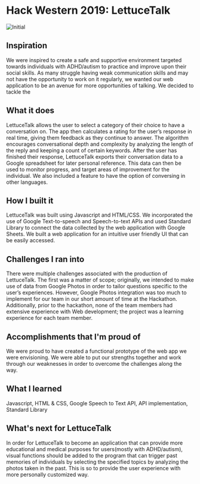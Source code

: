 # Hack Western 2019: LettuceTalk

![Initial](https://user-images.githubusercontent.com/37402072/69495810-21519000-0e99-11ea-9f01-c7d7a376dce4.jpg)

## Inspiration
We were inspired to create a safe and supportive environment targeted towards individuals with ADHD/autism to practice and improve upon their social skills. As many struggle having weak communication skills and may not have the opportunity to work on it regularly, we wanted our web application to be an avenue for more opportunities of talking. We decided to tackle the 
## What it does
LettuceTalk allows the user to select a category of their choice to have a conversation on. The app then calculates a rating for the user’s response in real time, giving them feedback as they continue to answer. The algorithm encourages conversational depth and complexity by analyzing the length of the reply and keeping a count of certain keywords. After the user has finished their response, LettuceTalk exports their conversation data to a Google spreadsheet for later personal reference. This data can then be used to monitor progress, and target areas of improvement for the individual. We also included a feature to have the option of conversing in other languages. 
## How I built it
LettuceTalk was built using Javascript and HTML/CSS. We incorporated the use of Google Text-to-speech and Speech-to-text APIs and used Standard Library to connect the data collected by the web application with Google Sheets. We built a web application for an intuitive user friendly UI that can be easily accessed.
## Challenges I ran into
There were multiple challenges associated with the production of LettuceTalk. The first was a matter of scope; originally, we intended to make use of data from Google Photos in order to tailor questions specific to the user’s experiences. However,  Google Photos integration was too much to implement for our team in our short amount of time at the Hackathon. Additionally, prior to the hackathon, none of the team members had extensive experience with Web development; the project was a learning experience for each team member.
## Accomplishments that I'm proud of
We were proud to have created a functional prototype of the web app we were envisioning. We were able to put our strengths together and work through our weaknesses in order to overcome the challenges along the way.
## What I learned
Javascript, HTML & CSS, Google Speech to Text API, API implementation, Standard Library
## What's next for LettuceTalk
In order for LettuceTalk to become an application that can provide more educational and medical purposes for users(mostly with ADHD/autism), visual functions should be added to the program that can trigger past memories of individuals by selecting the specified topics by analyzing the photos taken in the past. This is so to provide the user experience with more personally customized way.
